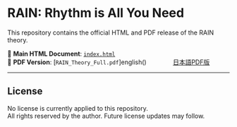 # RAIN: Rhythm is All You Need

This repository contains the official HTML and PDF release of the RAIN theory.

📄 **Main HTML Document**: [`index.html`](https://ryukulogos.github.io/RAIN-rhythm-ai-model-2025-7-10/rain_theory_pdf.html)  
📘 **PDF Version**: [`RAIN_Theory_Full.pdf`]english()  　　　　[日本語PDF版](RAIN日本語版.pdf)

---

## License

No license is currently applied to this repository.  
All rights reserved by the author. Future license updates may follow.
